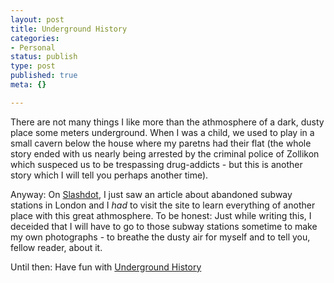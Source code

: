 ```yaml
---
layout: post
title: Underground History
categories:
- Personal
status: publish
type: post
published: true
meta: {}

---
```

There are not many things I like more than the athmosphere of a dark, dusty place some meters underground. When I was a child, we used to play in a small cavern below the house where my paretns had their flat (the whole story ended with us nearly being arrested by the criminal police of Zollikon which suspeced us to be trespassing drug-addicts - but this is another story which I will tell you perhaps another time).

Anyway: On <a href="http://www.slashdot.org">Slashdot</a>, I just saw an article about abandoned subway stations in London and I *had* to visit the site to learn everything of another place with this great athmosphere. To be honest: Just while writing this, I deceided that I will have to go to those subway stations sometime to make my own photographs - to breathe the dusty air for myself and to tell you, fellow reader, about it.

Until then: Have fun with <a href="http://www.starfury.demon.co.uk/uground/index.html">Underground History</a>
